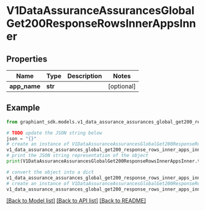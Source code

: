 # V1DataAssuranceAssurancesGlobalGet200ResponseRowsInnerAppsInner


## Properties

Name | Type | Description | Notes
------------ | ------------- | ------------- | -------------
**app_name** | **str** |  | [optional] 

## Example

```python
from graphiant_sdk.models.v1_data_assurance_assurances_global_get200_response_rows_inner_apps_inner import V1DataAssuranceAssurancesGlobalGet200ResponseRowsInnerAppsInner

# TODO update the JSON string below
json = "{}"
# create an instance of V1DataAssuranceAssurancesGlobalGet200ResponseRowsInnerAppsInner from a JSON string
v1_data_assurance_assurances_global_get200_response_rows_inner_apps_inner_instance = V1DataAssuranceAssurancesGlobalGet200ResponseRowsInnerAppsInner.from_json(json)
# print the JSON string representation of the object
print(V1DataAssuranceAssurancesGlobalGet200ResponseRowsInnerAppsInner.to_json())

# convert the object into a dict
v1_data_assurance_assurances_global_get200_response_rows_inner_apps_inner_dict = v1_data_assurance_assurances_global_get200_response_rows_inner_apps_inner_instance.to_dict()
# create an instance of V1DataAssuranceAssurancesGlobalGet200ResponseRowsInnerAppsInner from a dict
v1_data_assurance_assurances_global_get200_response_rows_inner_apps_inner_from_dict = V1DataAssuranceAssurancesGlobalGet200ResponseRowsInnerAppsInner.from_dict(v1_data_assurance_assurances_global_get200_response_rows_inner_apps_inner_dict)
```
[[Back to Model list]](../README.md#documentation-for-models) [[Back to API list]](../README.md#documentation-for-api-endpoints) [[Back to README]](../README.md)


